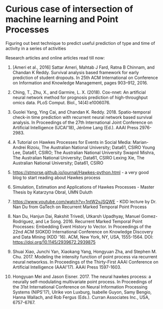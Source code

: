 # Curious case of intersection of machine learning and Point Processes
Figuring out best technique to predict useful prediction of type and time of activity in a series of activities

Research articles and online articles read till now:

1.  [Ameri et al., 2016] Sattar Ameri, Mahtab J Fard, Ratna B Chinnam, and Chandan K Reddy. Survival analysis based framework for early prediction of student dropouts. In 25th ACM International on Conference on Information and Knowledge Management, pages 903–912, 2016.

2. Ching, T., Zhu, X., and Garmire, L. X. (2018). Cox-nnet: An artificial neural network method for prognosis prediction of high-throughput omics data. PLoS Comput. Biol., 14(4):e1006076.

3.  Guolei Yang, Ying Cai, and Chandan K. Reddy. 2018. Spatio-temporal check-in time prediction with recurrent neural network based survival analysis. In Proceedings of the 27th International Joint Conference on Artificial Intelligence (IJCAI'18), Jérôme Lang (Ed.). AAAI Press 2976-2983.

4.  A Tutorial on Hawkes Processes for Events in Social Media: 
Marian-Andrei Rizoiu, The Australian National University; Data61, CSIRO 
Young Lee, Data61, CSIRO; The Australian National University 
Swapnil Mishra, The Australian National University; Data61, CSIRO 
Lexing Xie, The Australian National University; Data61, CSIRO

5.  https://stmorse.github.io/journal/Hawkes-python.html - a very good blog to start reading about Hawkes process

6.  Simulation, Estimation and Applications of Hawkes Processes - Master Thesis by Katarzyna Obral, UMN Duluth

7.  https://www.youtube.com/watch?v=1ntW2vJSQWE - KDD lecture by Dr. Nan Du from GaTech on Recurrent Marked Temporal Point Process

8.  Nan Du, Hanjun Dai, Rakshit Trivedi, Utkarsh Upadhyay, Manuel Gomez-Rodriguez, and Le Song. 2016. Recurrent Marked Temporal Point Processes: Embedding Event History to Vector. In Proceedings of the 22nd ACM SIGKDD International Conference on Knowledge Discovery and Data Mining (KDD '16). ACM, New York, NY, USA, 1555-1564. DOI: https://doi.org/10.1145/2939672.2939875

9.  Shuai Xiao, Junchi Yan, Xiaokang Yang, Hongyuan Zha, and Stephen M. Chu. 2017. Modeling the intensity function of point process via recurrent neural networkss. In Proceedings of the Thirty-First AAAI Conference on Artificial Intelligence (AAAI'17). AAAI Press 1597-1603.

10.  Hongyuan Mei and Jason Eisner. 2017. The neural hawkes process: a neurally self-modulating multivariate point process. In Proceedings of the 31st International Conference on Neural Information Processing Systems (NIPS'17), Ulrike von Luxburg, Isabelle Guyon, Samy Bengio, Hanna Wallach, and Rob Fergus (Eds.). Curran Associates Inc., USA, 6757-6767.
